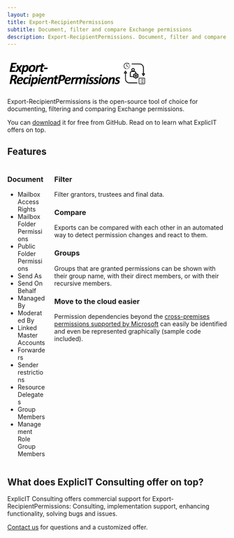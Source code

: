 ```yaml
---
layout: page
title: Export-RecipientPermissions
subtitle: Document, filter and compare Exchange permissions
description: Export-RecipientPermissions. Document, filter and compare Exchange permissions.
---
```

## <img src="/assets/images/export-recipientpermissions.png" style="height: 3em; object-fit: contain;" alt="Export-RecipientPermissions">
Export-RecipientPermissions is the open-source tool of choice for documenting, filtering and comparing Exchange permissions.

You can <a href="https://github.com/GruberMarkus/export-recipientpermissions">download</a> it for free from GitHub. Read on to learn what ExplicIT offers on top.

## Features
<div class="columns">
    <div class="column">
        <h3>Document</h3>
        <ul>
            <li>Mailbox Access Rights</li>
            <li>Mailbox Folder Permissions</li>
            <li>Public Folder Permissions</li>
            <li>Send As</li>
            <li>Send On Behalf</li>
            <li>Managed By</li>
            <li>Moderated By</li>
            <li>Linked Master Accounts</li>
            <li>Forwarders</li>
            <li>Sender restrictions</li>
            <li>Resource Delegates</li>
            <li>Group Members</li>
            <li>Management Role Group Members</li>
        </ul>
    </div>
    <div class="column">
        <h3>Filter</h3>
        Filter grantors, trustees and final data.
        <h3>Compare</h3>
        Exports can be compared with each other in an automated way to detect permission changes and react to them.
        <h3>Groups</h3>
        Groups that are granted permissions can be shown with their group name, with their direct members, or with their recursive members.
        <h3>Move to the cloud easier</h3>
        Permission dependencies beyond the <a href ="https://learn.microsoft.com/en-us/exchange/permissions">cross-premises permissions supported by Microsoft</a> can easily be identified and even be represented graphically (sample code included).
    </div>
</div>

## What does ExplicIT Consulting offer on top?
ExplicIT Consulting offers commercial support for Export-RecipientPermissions: Consulting, implementation support, enhancing functionality, solving bugs and issues.

[Contact us](mailto:welcome@explicitconsulting.at) for questions and a customized offer.